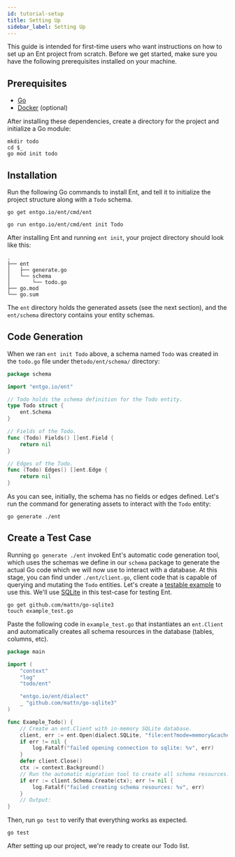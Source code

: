 ```yaml
---
id: tutorial-setup
title: Setting Up
sidebar_label: Setting Up
---
```


This guide is intended for first-time users who want instructions on how to set up an Ent project from scratch.
Before we get started, make sure you have the following prerequisites installed on your machine.

## Prerequisites

- [Go](https://golang.org/doc/install)
- [Docker](https://docs.docker.com/get-docker) (optional)

After installing these dependencies, create a directory for the project and initialize a Go module:

```console
mkdir todo
cd $_
go mod init todo
```

## Installation

Run the following Go commands to install Ent, and tell it to initialize the project structure along with a `Todo` schema.

```console
go get entgo.io/ent/cmd/ent
```

```console
go run entgo.io/ent/cmd/ent init Todo
```

After installing Ent and running `ent init`, your project directory should look like this:

```console
.
├── ent
│   ├── generate.go
│   └── schema
│       └── todo.go
├── go.mod
└── go.sum
```

The `ent` directory holds the generated assets (see the next section), and the `ent/schema` directory contains your
entity schemas.

## Code Generation

When we ran `ent init Todo` above, a schema named `Todo`  was created in the `todo.go` file under the`todo/ent/schema/` directory:

```go
package schema

import "entgo.io/ent"

// Todo holds the schema definition for the Todo entity.
type Todo struct {
	ent.Schema
}

// Fields of the Todo.
func (Todo) Fields() []ent.Field {
	return nil
}

// Edges of the Todo.
func (Todo) Edges() []ent.Edge {
	return nil
}
```

As you can see, initially, the schema has no fields or edges defined. Let's run the command for generating assets to interact with
the `Todo` entity:

```console
go generate ./ent
```

## Create a Test Case

Running `go generate ./ent` invoked Ent's automatic code generation tool, which uses the schemas we define in our `schema` package to generate the actual Go code which we will now use to interact with a database. At this stage, you can find under `./ent/client.go`, client code that is capable of  querying and mutating the `Todo` entities. Let's create a
[testable example](https://blog.golang.org/examples) to use this. We'll use [SQLite](https://github.com/mattn/go-sqlite3)
in this test-case for testing Ent.

```console
go get github.com/mattn/go-sqlite3
touch example_test.go
```

Paste the following code in `example_test.go` that instantiates an `ent.Client` and automatically creates all schema resources
in the database (tables, columns, etc).

```go
package main

import (
	"context"
	"log"
	"todo/ent"

	"entgo.io/ent/dialect"
	_ "github.com/mattn/go-sqlite3"
)

func Example_Todo() {
	// Create an ent.Client with in-memory SQLite database.
	client, err := ent.Open(dialect.SQLite, "file:ent?mode=memory&cache=shared&_fk=1")
	if err != nil {
		log.Fatalf("failed opening connection to sqlite: %v", err)
	}
	defer client.Close()
	ctx := context.Background()
	// Run the automatic migration tool to create all schema resources.
	if err := client.Schema.Create(ctx); err != nil {
		log.Fatalf("failed creating schema resources: %v", err)
	}
	// Output:
}
```

Then, run `go test` to verify that everything works as expected.

```console
go test
```

After setting up our project, we're ready to create our Todo list.
